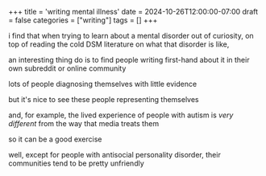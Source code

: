 +++
title = 'writing mental illness'
date = 2024-10-26T12:00:00-07:00
draft = false
categories = ["writing"]
tags = []
+++

i find that when trying to learn about a mental disorder out of curiosity, on top of reading the cold DSM literature on what that disorder is like,

an interesting thing do is to find people writing first-hand about it in their own subreddit or online community

lots of people diagnosing themselves with little evidence

but it's nice to see these people representing themselves

and, for example, the lived experience of people with autism is _very different_ from the way that media treats them

so it can be a good exercise

well, except for people with antisocial personality disorder, their communities tend to be pretty unfriendly